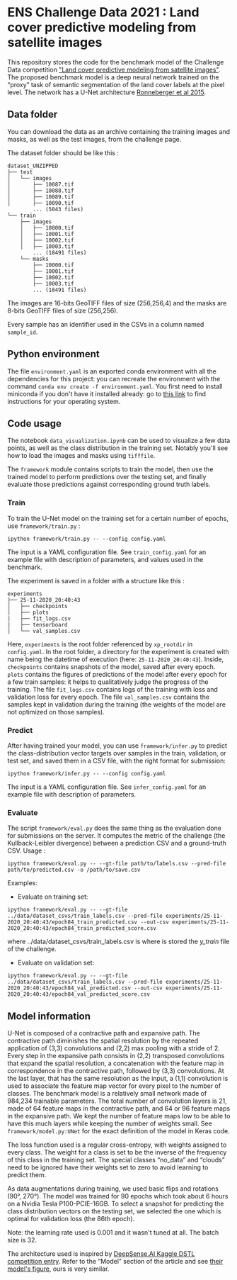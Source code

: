 # ENS Challenge Data 2021 : Land cover predictive modeling from satellite images

This repository stores the code for the benchmark model of the Challenge Data competition ["Land cover predictive modeling from satellite images"](https://challengedata.ens.fr/challenges/48).
The proposed benchmark model is a deep neural network trained on the “proxy” task of semantic segmentation of the land cover labels at the pixel level. The network has a U-Net architecture [Ronneberger et al 2015](https://arxiv.org/abs/1505.04597).

## Data folder

You can download the data as an archive containing the training images and masks, as well as the test images, from the challenge page.

The dataset folder should be like this :
```
dataset_UNZIPPED
├── test
│   └── images
│       ├── 10087.tif
│       ├── 10088.tif
│       ├── 10089.tif
│       ├── 10090.tif
        ... (5043 files)
└── train
    ├── images
    │   ├── 10000.tif
    │   ├── 10001.tif
    │   ├── 10002.tif
    │   ├── 10003.tif
        ... (18491 files)
    └── masks
        ├── 10000.tif
        ├── 10001.tif
        ├── 10002.tif
        ├── 10003.tif
        ... (18491 files)
```
The images are 16-bits GeoTIFF files of size (256,256,4) and the masks are 8-bits GeoTIFF files of size (256,256).

Every sample has an identifier used in the CSVs in a column named `sample_id`.

## Python environment

The file `environment.yaml` is an exported conda environment with all the dependencies for this project: you can recreate the environment with the command `conda env create -f environment.yaml`. You first need to install miniconda if you don't have it installed already: go to [this link](https://docs.conda.io/projects/conda/en/latest/user-guide/install/index.html) to find instructions for your operating system.

## Code usage

The notebook `data_visualization.ipynb` can be used to visualize a few data points, as well as the class distribution in the training set. Notably you'll see how to load the images and masks using `tifffile`.

The `framework` module contains scripts to train the model, then use the trained model to perform predictions over the testing set, and finally evaluate those predictions against corresponding ground truth labels.

### Train

To train the U-Net model on the training set for a certain number of epochs, use `framework/train.py` :
```
ipython framework/train.py -- --config config.yaml
```
The input is a YAML configuration file. See `train_config.yaml` for an example file with description of parameters, and values used in the benchmark.

The experiment is saved in a folder with a structure like this :
```
experiments
├── 25-11-2020_20:40:43
│   ├── checkpoints
│   ├── plots
|   ├── fit_logs.csv
|   ├── tensorboard
│   └── val_samples.csv
```
Here, `experiments` is the root folder referenced by `xp_rootdir` in `config.yaml`. In the root folder, a directory for the experiment is created with name being the datetime of execution (here: `25-11-2020_20:40:43`). Inside, `checkpoints` contains snapshots of the model, saved after every epoch. `plots` contains the figures of predictions of the model after every epoch for a few train samples: it helps to qualitatively judge the progress of the training. The file `fit_logs.csv` contains logs of the training with loss and validation loss for every epoch. The file `val_samples.csv` contains the samples kept in validation during the training (the weights of the model are not optimized on those samples).

### Predict

After having trained your model, you can use `framework/infer.py` to predict the class-distribution vector targets over samples in the train, validation, or test set, and saved them in a CSV file, with the right format for submission:
```
ipython framework/infer.py -- --config config.yaml
```
The input is a YAML configuration file. See `infer_config.yaml` for an example file with description of parameters.

### Evaluate

The script `framework/eval.py` does the same thing as the evaluation done for submissions on the server. It computes the metric of the challenge (the Kullback-Leibler divergence) between a prediction CSV and a ground-truth CSV. Usage :
```
ipython framework/eval.py -- --gt-file path/to/labels.csv --pred-file path/to/predicted.csv -o /path/to/save.csv
```
Examples:
* Evaluate on training set:

```
ipython framework/eval.py -- --gt-file ../data/dataset_csvs/train_labels.csv --pred-file experiments/25-11-2020_20:40:43/epoch84_train_predicted.csv --out-csv experiments/25-11-2020_20:40:43/epoch84_train_predicted_score.csv
```
where ../data/dataset_csvs/train_labels.csv is where is stored the *y_train* file of the challenge.

* Evaluate on validation set:
```
ipython framework/eval.py -- --gt-file ../data/dataset_csvs/train_labels.csv --pred-file experiments/25-11-2020_20:40:43/epoch84_val_predicted.csv --out-csv experiments/25-11-2020_20:40:43/epoch84_val_predicted_score.csv
```


## Model information

U-Net is composed of a contractive path and expansive path. The contractive path diminishes the spatial resolution by the repeated application of (3,3) convolutions and (2,2) max pooling with a stride of 2. Every step in the expansive path consists in (2,2) transposed convolutions that expand the spatial resolution, a concatenation with the feature map in correspondence in the contractive path, followed by (3,3) convolutions. At the last layer, that has the same resolution as the input, a (1,1) convolution is used to associate the feature map vector for every pixel to the number of classes.
The benchmark model is a relatively small network made of 984,234 trainable parameters. The total number of convolution layers is 21, made of 64 feature maps in the contractive path, and 64 or 96 feature maps in the expansive path. We kept the number of feature maps low to be able to have this much layers while keeping the number of weights small. See `framework/model.py:UNet` for the exact definition of the model in Keras code.

The loss function used is a regular cross-entropy, with weights assigned to every class. The weight for a class is set to be the inverse of the frequency of this class in the training set. The special classes “no_data” and “clouds” need to be ignored have their weights set to zero to avoid learning to predict them.

As data augmentations during training, we used basic flips and rotations (90°, 270°).
The model was trained for 90 epochs which took about 6 hours on a Nvidia Tesla P100-PCIE-16GB.
To select a snapshot for predicting the class distribution vectors on the testing set, we selected the one which is optimal for validation loss (the 86th epoch).

Note: the learning rate used is 0.001 and it wasn't tuned at all. The batch size is 32.

The architecture used is inspired by [DeepSense.AI Kaggle DSTL competition entry](https://deepsense.ai/deep-learning-for-satellite-imagery-via-image-segmentation/). Refer to the “Model” section of the article and see [their model's figure](https://cdn-sv1.deepsense.ai/wp-content/uploads/2017/04/architecture_details.png), ours is very similar.
